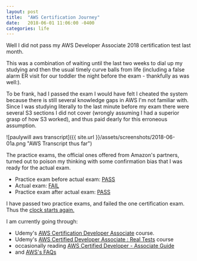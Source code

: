```yaml
---
layout: post
title:  "AWS Certification Journey"
date:   2018-06-01 11:06:00 -0400
categories: life
---
```


Well I did not pass my AWS Developer Associate 2018 certification test last month.

This was a combination of waiting until the last two weeks to dial up my studying and then the usual timely curve balls from life (including a false alarm ER visit for our toddler the night before the exam - thankfully as was well:).

To be frank, had I passed the exam I would have felt I cheated the system because there is still several knowledge gaps in AWS I'm not familiar with. Since I was studying literally to the last minute before my exam there were several S3 sections I did not cover (wrongly assuming I had a superior grasp of how S3 worked), and thus paid dearly for this erroneous assumption.

![paulywill aws transcript]({{ site.url }}/assets/screenshots/2018-06-01a.png "AWS Transcript thus far")


The practice exams, the official ones offered from Amazon's partners, turned out to poison my thinking with some  confirmation bias that I was ready for the actual exam.

 * Practice exam before actual exam: [PASS](/assets/screenshots/2018-06-01b.png)
 * Actual exam: [FAIL](/assets/screenshots/2018-06-01c.png)
 * Practice exam after actual exam: [PASS](/assets/screenshots/2018-06-01d.png)


I have passed two practice exams, and failed the one certification exam. Thus the [clock starts again.](https://www.timeanddate.com/countdown/generic?iso=20180810T12&p0=1202&font=cursive)

I am currently going through:

* Udemy's [AWS Certification Developer Associate](https://www.udemy.com/aws-certified-developer-associate/) course.
* Udemy's [AWS Certified Developer Associate : Real Tests](https://www.udemy.com/real-tests-aws-certified-developer-associate/learn/v4/t/quiz/4412004/results?expanded=89055402) course
* occasionally reading [AWS Certified Developer - Associate Guide](https://amzn.to/2LcWiPt)
* and [AWS's FAQs](https://aws.amazon.com/faqs/)
